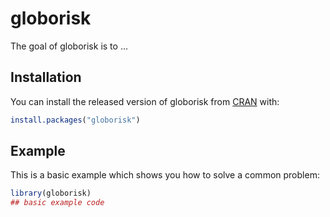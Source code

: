 
# globorisk

<!-- badges: start -->
<!-- badges: end -->

The goal of globorisk is to ...

## Installation

You can install the released version of globorisk from [CRAN](https://CRAN.R-project.org) with:

``` r
install.packages("globorisk")
```

## Example

This is a basic example which shows you how to solve a common problem:

``` r
library(globorisk)
## basic example code
```

